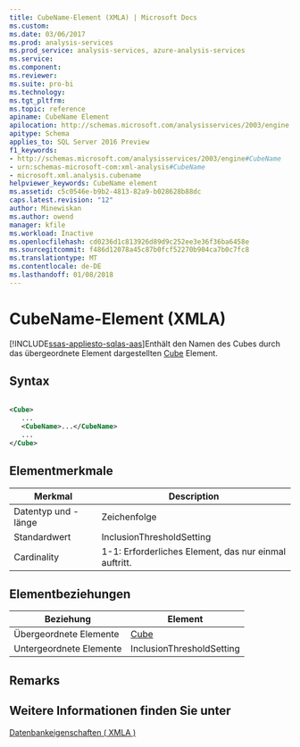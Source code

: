 ```yaml
---
title: CubeName-Element (XMLA) | Microsoft Docs
ms.custom: 
ms.date: 03/06/2017
ms.prod: analysis-services
ms.prod_service: analysis-services, azure-analysis-services
ms.service: 
ms.component: 
ms.reviewer: 
ms.suite: pro-bi
ms.technology: 
ms.tgt_pltfrm: 
ms.topic: reference
apiname: CubeName Element
apilocation: http://schemas.microsoft.com/analysisservices/2003/engine
apitype: Schema
applies_to: SQL Server 2016 Preview
f1_keywords:
- http://schemas.microsoft.com/analysisservices/2003/engine#CubeName
- urn:schemas-microsoft-com:xml-analysis#CubeName
- microsoft.xml.analysis.cubename
helpviewer_keywords: CubeName element
ms.assetid: c5c0546e-b9b2-4813-82a9-b028628b88dc
caps.latest.revision: "12"
author: Minewiskan
ms.author: owend
manager: kfile
ms.workload: Inactive
ms.openlocfilehash: cd0236d1c813926d89d9c252ee3e36f36ba6458e
ms.sourcegitcommit: f486d12078a45c87b0fcf52270b904ca7b0c7fc8
ms.translationtype: MT
ms.contentlocale: de-DE
ms.lasthandoff: 01/08/2018
---
```

# <a name="cubename-element-xmla"></a>CubeName-Element (XMLA)
[!INCLUDE[ssas-appliesto-sqlas-aas](../../../includes/ssas-appliesto-sqlas-aas.md)]Enthält den Namen des Cubes durch das übergeordnete Element dargestellten [Cube](../../../analysis-services/xmla/xml-elements-properties/cube-element-olapinfo-xmla.md) Element.  
  
## <a name="syntax"></a>Syntax  
  
```xml  
  
<Cube>  
   ...  
   <CubeName>...</CubeName>  
   ...  
</Cube>  
```  
  
## <a name="element-characteristics"></a>Elementmerkmale  
  
|Merkmal|Description|  
|--------------------|-----------------|  
|Datentyp und -länge|Zeichenfolge|  
|Standardwert|InclusionThresholdSetting|  
|Cardinality|1-1: Erforderliches Element, das nur einmal auftritt.|  
  
## <a name="element-relationships"></a>Elementbeziehungen  
  
|Beziehung|Element|  
|------------------|-------------|  
|Übergeordnete Elemente|[Cube](../../../analysis-services/xmla/xml-elements-properties/cube-element-olapinfo-xmla.md)|  
|Untergeordnete Elemente|InclusionThresholdSetting|  
  
## <a name="remarks"></a>Remarks  
  
## <a name="see-also"></a>Weitere Informationen finden Sie unter  
 [Datenbankeigenschaften &#40; XMLA &#41;](../../../analysis-services/xmla/xml-elements-properties/xml-elements-properties.md)  
  
  
